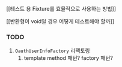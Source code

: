 [[테스트 용 Fixture를 효율적으로 사용하는 방법]]

[[반환형이 void일 경우 어떻게 테스트해야 할까]]



### TODO
1. `OauthUserInfoFactory` 리팩토링
	1. template method 패턴? factory 패턴?
